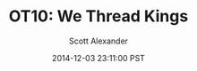 ---
layout: podcast
title: "OT10: We Thread Kings"
author: Scott Alexander
description: https://slatestarcodex.com/2014/12/03/ot10-we-thread-kings/
date: 2014-12-03 23:11:00 PST
length: 451305
duration: 113
guid: ot10-we-thread-kings
---